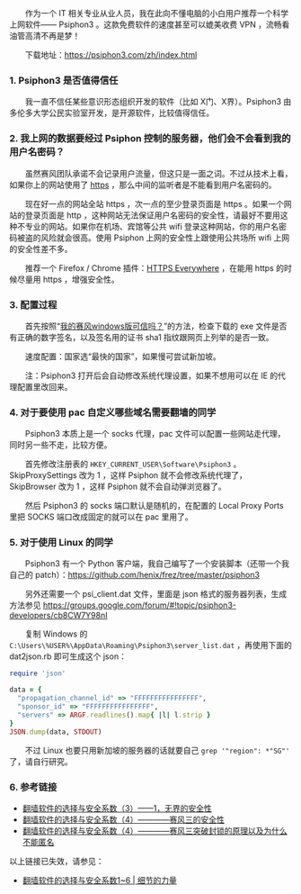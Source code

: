 　　作为一个 IT 相关专业从业人员，我在此向不懂电脑的小白用户推荐一个科学上网软件—— Psiphon3 。这款免费软件的速度甚至可以媲美收费 VPN ，流畅看油管高清不再是梦！

　　下载地址：<https://psiphon3.com/zh/index.html>

### 1. Psiphon3 是否值得信任

　　我一直不信任某些意识形态组织开发的软件（比如 X门、X界）。Psiphon3 由多伦多大学公民实验室开发，是开源软件，比较值得信任。

### 2. 我上网的数据要经过 Psiphon 控制的服务器，他们会不会看到我的用户名密码？

　　虽然赛风团队承诺不会记录用户流量，但这只是一面之词。不过从技术上看，如果你上的网站使用了 [https](../why-https-so-important/) ，那么中间的监听者是不能看到用户名密码的。

　　现在好一点的网站全站 https ，次一点的至少登录页面是 https 。如果一个网站的登录页面是 http ，这种网站无法保证用户名密码的安全性，请最好不要用这种不专业的网站。如果你在机场、宾馆等公共 wifi 登录这种网站，你的用户名密码被盗的风险就会很高。使用 Psiphon 上网的安全性上跟使用公共场所 wifi 上网的安全性差不多。

　　推荐一个 Firefox / Chrome 插件：[HTTPS Everywhere](https://en.wikipedia.org/wiki/HTTPS_Everywhere) ，在能用 https 的时候尽量用 https ，增强安全性。

### 3. 配置过程

　　首先按照“[我的赛风windows版可信吗？](https://psiphon3.com/zh/faq.html#authentic-windows)”的方法，检查下载的 exe 文件是否有正确的数字签名，以及签名用的证书 sha1 指纹跟网页上列举的是否一致。

　　速度配置：国家选“最快的国家”，如果慢可尝试新加坡。

　　注：Psiphon3 打开后会自动修改系统代理设置，如果不想用可以在 IE 的代理配置里改回来。

### 4. 对于要使用 pac 自定义哪些域名需要翻墙的同学

　　Psiphon3 本质上是一个 socks 代理，pac 文件可以配置一些网站走代理，同时另一些不走，比较方便。

　　首先修改注册表的 `HKEY_CURRENT_USER\Software\Psiphon3` 。SkipProxySettings 改为 1 ，这样 Psiphon 就不会修改系统代理了，SkipBrowser 改为 1 ，这样 Psiphon 就不会自动弹浏览器了。

　　然后 Psiphon3 的 socks 端口默认是随机的，在配置的 Local Proxy Ports 里把 SOCKS 端口改成固定的就可以在 pac 里用了。

### 5. 对于使用 Linux 的同学

　　Psiphon3 有一个 Python 客户端，我自己编写了一个安装脚本（还带一个我自己的 patch）：<https://github.com/henix/frez/tree/master/psiphon3>

　　另外还需要一个 psi_client.dat 文件，里面是 json 格式的服务器列表，生成方法参见 <https://groups.google.com/forum/#!topic/psiphon3-developers/cb8CW7Y98nI>

　　复制 Windows 的 `C:\Users\%USER%\AppData\Roaming\Psiphon3\server_list.dat` ，再使用下面的 dat2json.rb 即可生成这个 json：

```ruby
require 'json'

data = {
  "propagation_channel_id" => "FFFFFFFFFFFFFFFF",
  "sponsor_id" => "FFFFFFFFFFFFFFFF",
  "servers" => ARGF.readlines().map{ |l| l.strip }
}
JSON.dump(data, STDOUT)
```

　　不过 Linux 也要只用新加坡的服务器的话就要自己 `grep '"region": *"SG"'` 了，请自行研究。

### 6. 参考链接

* [翻墙软件的选择与安全系数（3）——1，无界的安全性](https://plus.google.com/109790703964908675921/posts/cyonessuuMZ)
* [翻墙软件的选择与安全系数（4）————赛风三的安全性](https://plus.google.com/109790703964908675921/posts/CK81jzWRsdx)
* [翻墙软件的选择与安全系数（4）————赛风三突破封锁的原理以及为什么不能匿名](https://plus.google.com/109790703964908675921/posts/SDkrzcK7ZdY)

以上链接已失效，请参见：

* [翻墙软件的选择与安全系数1~6 | 细节的力量](https://xijie.wordpress.com/2015/01/14/%E7%BF%BB%E5%A2%99%E8%BD%AF%E4%BB%B6%E7%9A%84%E9%80%89%E6%8B%A9%E4%B8%8E%E5%AE%89%E5%85%A8%E7%B3%BB%E6%95%B016/)
